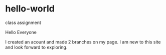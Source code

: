 # hello-world
class assignment

Hello Everyone

I created an acount and made 2 branches on my page. I am new to this site and look forward to exploring.
